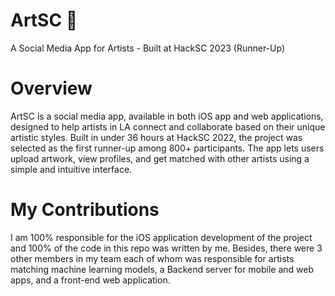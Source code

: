# ArtSC 🎨

A Social Media App for Artists - Built at HackSC 2023 (Runner-Up)

# Overview

ArtSC is a social media app, available in both iOS app and web applications, designed to help artists in LA connect and collaborate based on their unique artistic styles. Built in under 36 hours at HackSC 2022, the project was selected as the first runner-up among 800+ participants. The app lets users upload artwork, view profiles, and get matched with other artists using a simple and intuitive interface.

# My Contributions
I am 100% responsible for the iOS application development of the project and 100% of the code in this repo was written by me. Besides, there were 3 other members in my team each of whom was responsible for artists matching machine learning models, a Backend server for mobile and web apps, and a front-end web application.

